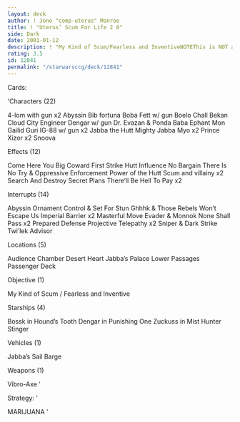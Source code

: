 ```yaml
---
layout: deck
author: ! Jono "comp-uterus" Monroe
title: ! "Uterus’ Scum For Life 2 0"
side: Dark
date: 2001-01-12
description: ! "My Kind of Scum/Fearless and InventiveNOTEThis is NOT a swarm deck.  Please keep that in mind."
rating: 3.5
id: 12841
permalink: "/starwarsccg/deck/12841"
---
```

Cards: 

'Characters (22)

4-lom with gun x2
Abyssin
Bib fortuna
Boba Fett w/ gun
Boelo
Chall Bekan
Cloud City Engineer
Dengar w/ gun
Dr. Evazan & Ponda Baba
Ephant Mon
Gailid
Guri
IG-88 w/ gun x2
Jabba the Hutt
Mighty Jabba
Myo x2
Prince Xizor x2
Snoova

Effects (12)

Come Here You Big Coward
First Strike
Hutt Influence
No Bargain
There Is No Try & Oppressive Enforcement
Power of the Hutt
Scum and villainy x2
Search And Destroy
Secret Plans
There&#8217;ll Be Hell To Pay x2

Interrupts (14)

Abyssin Ornament
Control & Set For Stun
Ghhhk & Those Rebels Won’t Escape Us
Imperial Barrier x2
Masterful Move
Evader & Monnok
None Shall Pass x2
Prepared Defense
Projective Telepathy x2
Sniper & Dark Strike
Twi&#8217;lek Advisor

Locations (5)

Audience Chamber
Desert Heart
Jabba&#8217;s Palace
Lower Passages
Passenger Deck

Objective (1)

My Kind of Scum / Fearless and Inventive

Starships (4)

Bossk in Hound&#8217;s Tooth
Dengar in Punishing One
Zuckuss in Mist Hunter
Stinger

Vehicles (1)

Jabba&#8217;s Sail Barge

Weapons (1)

Vibro-Axe '

Strategy: '

MARIJUANA '
